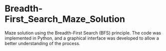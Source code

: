 # Breadth-First_Search_Maze_Solution
Maze solution using the Breadth-First Search (BFS) principle. The code was implemented in Python, and a graphical interface was developed to allow a better understanding of the process.
